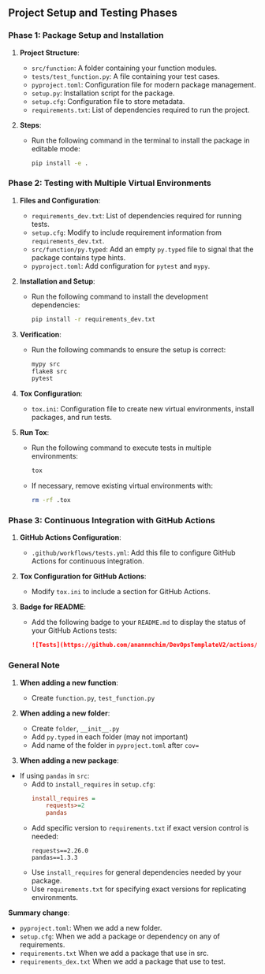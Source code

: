 ## Project Setup and Testing Phases

### Phase 1: Package Setup and Installation

1. **Project Structure**:
    - `src/function`: A folder containing your function modules.
    - `tests/test_function.py`: A file containing your test cases.
    - `pyproject.toml`: Configuration file for modern package management.
    - `setup.py`: Installation script for the package.
    - `setup.cfg`: Configuration file to store metadata.
    - `requirements.txt`: List of dependencies required to run the project.

2. **Steps**:
    - Run the following command in the terminal to install the package in editable mode:
      ```sh
      pip install -e .
      ```

### Phase 2: Testing with Multiple Virtual Environments

1. **Files and Configuration**:
    - `requirements_dev.txt`: List of dependencies required for running tests.
    - `setup.cfg`: Modify to include requirement information from `requirements_dev.txt`.
    - `src/function/py.typed`: Add an empty `py.typed` file to signal that the package contains type hints.
    - `pyproject.toml`: Add configuration for `pytest` and `mypy`.

2. **Installation and Setup**:
    - Run the following command to install the development dependencies:
      ```sh
      pip install -r requirements_dev.txt
      ```

3. **Verification**:
    - Run the following commands to ensure the setup is correct:
      ```sh
      mypy src
      flake8 src
      pytest
      ```

4. **Tox Configuration**:
    - `tox.ini`: Configuration file to create new virtual environments, install packages, and run tests.

5. **Run Tox**:
    - Run the following command to execute tests in multiple environments:
      ```sh
      tox
      ```

    - If necessary, remove existing virtual environments with:
      ```sh
      rm -rf .tox
      ```
      
### Phase 3: Continuous Integration with GitHub Actions

1. **GitHub Actions Configuration**:
    - `.github/workflows/tests.yml`: Add this file to configure GitHub Actions for continuous integration.

2. **Tox Configuration for GitHub Actions**:
    - Modify `tox.ini` to include a section for GitHub Actions.

3. **Badge for README**:
    - Add the following badge to your `README.md` to display the status of your GitHub Actions tests:
      ```markdown
      ![Tests](https://github.com/anannnchim/DevOpsTemplateV2/actions/workflows/tests.yml/badge.svg)
      ```

### General Note

1. **When adding a new function**:

   - Create `function.py`, `test_function.py` 

2. **When adding a new folder**:
   - Create `folder`, `__init__.py` 
   - Add `py.typed` in each folder (may not important)
   - Add name of the folder in `pyproject.toml` after `cov=`
 
3. **When adding a new package**:
- If using `pandas` in `src`:
  - Add to `install_requires` in `setup.cfg`:
    ```ini
    install_requires =
        requests>=2
        pandas
    ```
  - Add specific version to `requirements.txt` if exact version control is needed:
    ```
    requests==2.26.0
    pandas==1.3.3
    ```
  - Use `install_requires` for general dependencies needed by your package.
  - Use `requirements.txt` for specifying exact versions for replicating environments.



**Summary change**:
- `pyproject.toml`: When we add a new folder. 
- `setup.cfg`: When we add a package or dependency on any of requirements.
- `requirements.txt` When we add a package that use in src.
- `requirements_dex.txt` When we add a package that use to test.